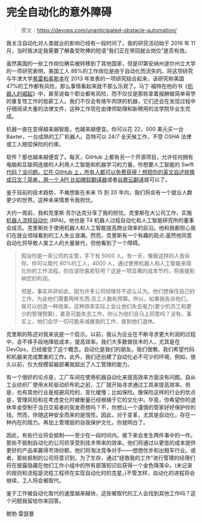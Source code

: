 # 完全自动化的意外障碍

> 原文：<https://devops.com/unanticipated-obstacle-automation/>

我关注自动化对人类就业的影响已经有一段时间了。我的研究活动始于 2016 年 11 月，当时我决定我需要了解备受吹捧的短语“我们正在带回就业岗位”是否有效。

虽然美国的一些工作岗位确实被转移到了其他国家，但是印第安纳州波尔州立大学的一项研究表明，美国工人 88%的工作岗位是由于自动化而流失的。将这项研究与牛津大学[弗雷和奥斯本](http://www.oxfordmartin.ox.ac.uk/downloads/academic/The_Future_of_Employment.pdf)在 2013 年发表的一项研究结合起来，该研究称美国 47%的工作都有风险，那么事情看起来就不那么乐观了。马丁·福特在他的书《[机器人的崛起](https://www.amazon.com/Rise-Robots-Technology-Threat-Jobless/dp/0465059996)》中，甚至说每个职业都有风险，而不仅仅是那些拿着报酬做简单易学的重复性工作的低薪工人。我们不仅会有烙牛肉饼的机器，它们还会在发现过程中仔细阅读大量的法律文件，这种工作现在由律师助理和新聘用的法学院毕业生完成。

机器一直在变得越来越智能，也越来越便宜。你可以花 22，000 美元买一台 Baxter，一台成熟的工厂机器人。百特可以 24/7 全天候工作，不受 OSHA 法律或工人赔偿保险的约束。

软件？那也越来越便宜了。每天，GitHub 上都有另一个开源项目，允许任何拥有电脑和互联网连接的人利用人工智能和机器学习的力量。你想要人工智能的 Swift [代码？没问题。它在 GitHub 上，所有人都可以免费获得！想把你的英文自述转换成日文？简单，用一个 API 比如](https://github.com/Swift-AI/Swift-AI)[微软翻译器](https://www.microsoft.com/en-us/translator/translatorapi.aspx)或者[谷歌云翻译](https://cloud.google.com/translate/)就可以了。

鉴于目前的技术趋势，不难想象在未来 15 到 20 年内，我们将会有一个就业人数更少的世界。这种未来情景令我担忧。

大约一周前，我和克里斯·苏尔达克分享了我的担忧。克里斯在大公司工作，实施[机器人流程自动化](https://en.wikipedia.org/wiki/Robotic_process_automation) (RPA)。他也是 T4 机器人过程自动化和人工智能研究所的董事会成员。克里斯处于使用机器人和人工智能提高商业效率的前沿。他和我都担心我们在就业领域看到的工人失业浪潮。然而，克里斯有一个有趣的观点:虽然他同意自动化将导致人类工人的大量替代，但他看到了一个障碍。

> 假设你是一家公司的主管，手下有 5000 人。有一天，像我这样的人告诉你，你可以取代 80%的工人，4000 人，通过使用机器人和人工智能来简化你的工作流程。你应该欣喜若狂吧？这是一项显著的成本节约，将直接影响您的利润。
> 
> 但是，事实并非如此，因为许多公司经理并不这么认为。他们想保住自己的工作，为此他们需要两样东西:员工人数和预算。所以，如果我告诉他们，我可以创造一种效率，这种效率实际上会让他们失去电力(更少的员工和更少的管理预算)，甚至可能失去工作，你认为他们会马上同意吗？没有。事实上，他们会尽一切可能来减缓我的工作，直到他们退休。

克里斯的陈述对我来说是一个启示。以前，我认为企业在不断寻求更大利润的过程中，会不择手段地降低成本，提高效率。我们大多数做技术的人，尤其是在 DevOps，已经接受了这个概念。自动化是我们的朋友。我们很懒。我们希望代码和机器来完成繁重的工作。此外，我们还创建了自动化必不可少的环境，例如，很久以前，仅大规模容器部署就超出了人工管理的能力。

有一个很好的论点是，工厂车间在使用机器自动化来提高效率方面没有问题。自从工业纺织厂使用水轮驱动织布机之前，工厂就开始寻求通过工具来提高效率。但是，也有其他行业是规避风险的，变化缓慢；比如保险。像保险这样的行业的优点是，管理风险和在考虑变化时被衡量已经根植于它的文化中。毕竟，你希望你的退休年金受制于当日交易者的突发奇想吗？不，你想让一个谨慎的管家好好保护你的钱。然而，伴随这种安全而来的是惰性。因此，对于变革，尤其是自动化，存在一种内在的阻力。再加上管理层的自我保护文化，你就明白了。

因此，有些行业将会抵制——至少在一段时间内。接下来会发生两件事中的一件。那些不抵制自动化的公司将享受到技术带来的效率。他们将通过以更低的成本提供更好的产品来赢得市场份额，他们将淘汰竞争对手——想想优步和出租车行业。或者，那些抵制的公司将意识到，为了生存，通过“拯救我的工作”进行管理的经理们将在披露隐藏在他们工作小组中的所有部落知识后获得一个金色降落伞。(未记录的规则和流程是流程工程师在实现自动化时的克星。)不管怎样，自动化的进程将会继续，工人将会被取代。

鉴于工作被自动化取代的速度越来越快，这些被取代的工人会找到其他工作吗？这个问题我留给你来回答。

鲍勃·雷瑟曼